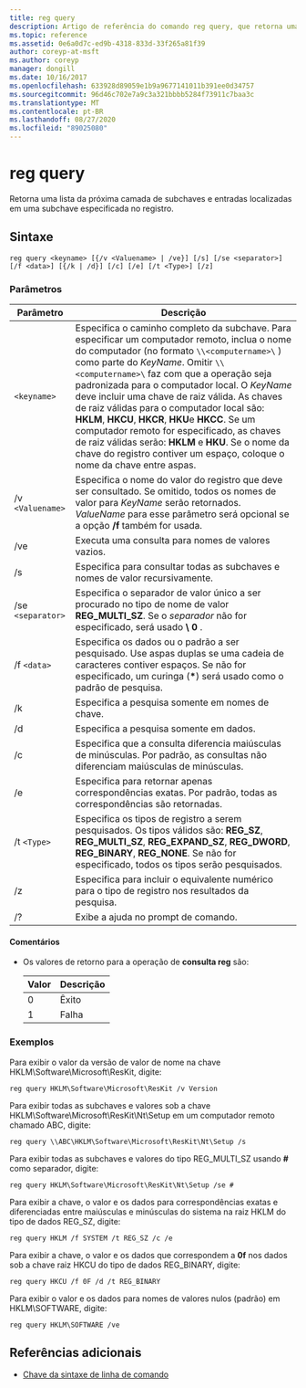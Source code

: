 ```yaml
---
title: reg query
description: Artigo de referência do comando reg query, que retorna uma lista da próxima camada de subchaves e entradas localizadas em uma subchave especificada no registro.
ms.topic: reference
ms.assetid: 0e6a0d7c-ed9b-4318-833d-33f265a81f39
author: coreyp-at-msft
ms.author: coreyp
manager: dongill
ms.date: 10/16/2017
ms.openlocfilehash: 633928d89059e1b9a9677141011b391ee0d34757
ms.sourcegitcommit: 96d46c702e7a9c3a321bbbb5284f73911c7baa3c
ms.translationtype: MT
ms.contentlocale: pt-BR
ms.lasthandoff: 08/27/2020
ms.locfileid: "89025080"
---
```

# <a name="reg-query"></a>reg query

Retorna uma lista da próxima camada de subchaves e entradas localizadas em uma subchave especificada no registro.

## <a name="syntax"></a>Sintaxe

```
reg query <keyname> [{/v <Valuename> | /ve}] [/s] [/se <separator>] [/f <data>] [{/k | /d}] [/c] [/e] [/t <Type>] [/z]
```

### <a name="parameters"></a>Parâmetros

| Parâmetro | Descrição |
|--|--|
| `<keyname>` | Especifica o caminho completo da subchave. Para especificar um computador remoto, inclua o nome do computador (no formato `\\<computername>\` ) como parte do *KeyName*. Omitir `\\<computername>\` faz com que a operação seja padronizada para o computador local. O *KeyName* deve incluir uma chave de raiz válida. As chaves de raiz válidas para o computador local são: **HKLM**, **HKCU**, **HKCR**, **HKU**e **HKCC**. Se um computador remoto for especificado, as chaves de raiz válidas serão: **HKLM** e **HKU**. Se o nome da chave do registro contiver um espaço, coloque o nome da chave entre aspas. |
| /v `<Valuename>` | Especifica o nome do valor do registro que deve ser consultado. Se omitido, todos os nomes de valor para *KeyName* serão retornados. *ValueName* para esse parâmetro será opcional se a opção **/f** também for usada. |
| /ve | Executa uma consulta para nomes de valores vazios. |
| /s | Especifica para consultar todas as subchaves e nomes de valor recursivamente. |
| /se `<separator>` | Especifica o separador de valor único a ser procurado no tipo de nome de valor **REG_MULTI_SZ**. Se o *separador* não for especificado, será usado **\ 0** . |
| /f `<data>` | Especifica os dados ou o padrão a ser pesquisado. Use aspas duplas se uma cadeia de caracteres contiver espaços. Se não for especificado, um curinga (**&#42;**) será usado como o padrão de pesquisa. |
| /k | Especifica a pesquisa somente em nomes de chave. |
| /d | Especifica a pesquisa somente em dados. |
| /c | Especifica que a consulta diferencia maiúsculas de minúsculas. Por padrão, as consultas não diferenciam maiúsculas de minúsculas. |
| /e | Especifica para retornar apenas correspondências exatas. Por padrão, todas as correspondências são retornadas. |
| /t `<Type>` | Especifica os tipos de registro a serem pesquisados. Os tipos válidos são: **REG_SZ**, **REG_MULTI_SZ**, **REG_EXPAND_SZ**, **REG_DWORD**, **REG_BINARY**, **REG_NONE**. Se não for especificado, todos os tipos serão pesquisados. |
| /z | Especifica para incluir o equivalente numérico para o tipo de registro nos resultados da pesquisa. |
| /? | Exibe a ajuda no prompt de comando. |

#### <a name="remarks"></a>Comentários

- Os valores de retorno para a operação de **consulta reg** são:

    | Valor | Descrição |
    |--|--|
    | 0 | Êxito |
    | 1 | Falha |

### <a name="examples"></a>Exemplos

Para exibir o valor da versão de valor de nome na chave HKLM\Software\Microsoft\ResKit, digite:

```
reg query HKLM\Software\Microsoft\ResKit /v Version
```

Para exibir todas as subchaves e valores sob a chave HKLM\Software\Microsoft\ResKit\Nt\Setup em um computador remoto chamado ABC, digite:

```
reg query \\ABC\HKLM\Software\Microsoft\ResKit\Nt\Setup /s
```

Para exibir todas as subchaves e valores do tipo REG_MULTI_SZ usando **#** como separador, digite:

```
reg query HKLM\Software\Microsoft\ResKit\Nt\Setup /se #
```

Para exibir a chave, o valor e os dados para correspondências exatas e diferenciadas entre maiúsculas e minúsculas do sistema na raiz HKLM do tipo de dados REG_SZ, digite:

```
reg query HKLM /f SYSTEM /t REG_SZ /c /e
```

Para exibir a chave, o valor e os dados que correspondem a **0f** nos dados sob a chave raiz HKCU do tipo de dados REG_BINARY, digite:

```
reg query HKCU /f 0F /d /t REG_BINARY
```

Para exibir o valor e os dados para nomes de valores nulos (padrão) em HKLM\SOFTWARE, digite:

```
reg query HKLM\SOFTWARE /ve
```

## <a name="additional-references"></a>Referências adicionais

- [Chave da sintaxe de linha de comando](command-line-syntax-key.md)
